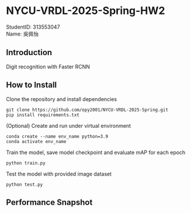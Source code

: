 
# NYCU-VRDL-2025-Spring-HW2
StudentID: 313553047  
Name: 吳佩怡

## Introduction
Digit recognition with Faster RCNN

## How to Install
Clone the repository and install dependencies
```
git clone https://github.com/opy2001/NYCU-VRDL-2025-Spring.git
pip install requirements.txt
```
(Optional) Create and run under virtual environment
```
conda create --name env_name python=3.9
conda activate env_name
```
Train the model, save model checkpoint and evaluate mAP for each epoch
```
python train.py
```
Test the model with provided image dataset
```
python test.py
```

## Performance Snapshot

